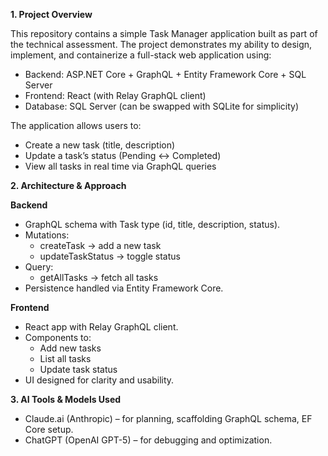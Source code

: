 ****1. Project Overview****

This repository contains a simple Task Manager application built as part of the technical assessment.
The project demonstrates my ability to design, implement, and containerize a full-stack web application using:

- Backend: ASP.NET Core + GraphQL + Entity Framework Core + SQL Server
- Frontend: React (with Relay GraphQL client)
- Database: SQL Server (can be swapped with SQLite for simplicity)

The application allows users to:
- Create a new task (title, description)
- Update a task’s status (Pending ↔ Completed)
- View all tasks in real time via GraphQL queries

****2. Architecture & Approach****

**Backend**
- GraphQL schema with Task type (id, title, description, status).
- Mutations:
  - createTask → add a new task
  - updateTaskStatus → toggle status
- Query:
  - getAllTasks → fetch all tasks
- Persistence handled via Entity Framework Core.

**Frontend**
- React app with Relay GraphQL client.
- Components to:
  - Add new tasks
  - List all tasks
  - Update task status
- UI designed for clarity and usability.

****3. AI Tools & Models Used****

- Claude.ai (Anthropic) – for planning, scaffolding GraphQL schema, EF Core setup.
- ChatGPT (OpenAI GPT-5) – for debugging and optimization.
